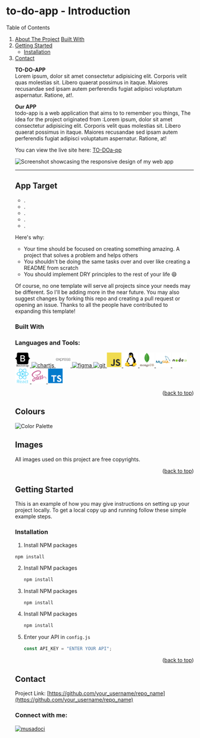 # to-do-app - Introduction


<!-- TABLE OF CONTENTS -->

  <summary>Table of Contents</summary>
  <ol>
    <li>
      <a href="#TO-DO-APP">About The Project</a>
      <a href="#built-with">Built With</a>
    </li>
    <li>
      <a href="#Images">Getting Started</a>
      <ul>
        <li><a href="#installation">Installation</a></li>
      </ul>
    </li>
    <li><a href="#contact">Contact</a></li>
  </ol</details>

**TO-DO-APP**  
Lorem ipsum, dolor sit amet consectetur adipisicing elit. Corporis velit quas molestias sit. Libero quaerat possimus in itaque. Maiores recusandae sed ipsam autem perferendis fugiat adipisci voluptatum aspernatur. Ratione, at!.

**Our APP**  
todo-app is a web application that aims to to remember you things, The idea for the project originated from :Lorem ipsum, dolor sit amet consectetur adipisicing elit. Corporis velit quas molestias sit. Libero quaerat possimus in itaque. Maiores recusandae sed ipsam autem perferendis fugiat adipisci voluptatum aspernatur. Ratione, at!

You can view the live site here: [TO-DOa-pp](https://www.google.com)

![Screenshot showcasing the responsive design of my web app](image/path)

---

## App Target

- .
- .
- .
- .
- .

Here's why:

- Your time should be focused on creating something amazing. A project that solves a problem and helps others
- You shouldn't be doing the same tasks over and over like creating a README from scratch
- You should implement DRY principles to the rest of your life :smile:

Of course, no one template will serve all projects since your needs may be different. So I'll be adding more in the near future. You may also suggest changes by forking this repo and creating a pull request or opening an issue. Thanks to all the people have contributed to expanding this template!


### Built With
<h3 align="left">Languages and Tools:</h3>
<p align="left"> <a href="https://getbootstrap.com" target="_blank" rel="noreferrer"> <img src="https://raw.githubusercontent.com/devicons/devicon/master/icons/bootstrap/bootstrap-plain-wordmark.svg" alt="bootstrap" width="40" height="40"/> </a> <a href="https://www.chartjs.org" target="_blank" rel="noreferrer"> <img src="https://www.chartjs.org/media/logo-title.svg" alt="chartjs" width="40" height="40"/> </a> <a href="https://expressjs.com" target="_blank" rel="noreferrer"> <img src="https://raw.githubusercontent.com/devicons/devicon/master/icons/express/express-original-wordmark.svg" alt="express" width="40" height="40"/> </a> <a href="https://www.figma.com/" target="_blank" rel="noreferrer"> <img src="https://www.vectorlogo.zone/logos/figma/figma-icon.svg" alt="figma" width="40" height="40"/> </a> <a href="https://git-scm.com/" target="_blank" rel="noreferrer"> <img src="https://www.vectorlogo.zone/logos/git-scm/git-scm-icon.svg" alt="git" width="40" height="40"/> </a> <a href="https://developer.mozilla.org/en-US/docs/Web/JavaScript" target="_blank" rel="noreferrer"> <img src="https://raw.githubusercontent.com/devicons/devicon/master/icons/javascript/javascript-original.svg" alt="javascript" width="40" height="40"/> </a> <a href="https://www.linux.org/" target="_blank" rel="noreferrer"> <img src="https://raw.githubusercontent.com/devicons/devicon/master/icons/linux/linux-original.svg" alt="linux" width="40" height="40"/> </a> <a href="https://www.mongodb.com/" target="_blank" rel="noreferrer"> <img src="https://raw.githubusercontent.com/devicons/devicon/master/icons/mongodb/mongodb-original-wordmark.svg" alt="mongodb" width="40" height="40"/> </a> <a href="https://www.mysql.com/" target="_blank" rel="noreferrer"> <img src="https://raw.githubusercontent.com/devicons/devicon/master/icons/mysql/mysql-original-wordmark.svg" alt="mysql" width="40" height="40"/> </a> <a href="https://nodejs.org" target="_blank" rel="noreferrer"> <img src="https://raw.githubusercontent.com/devicons/devicon/master/icons/nodejs/nodejs-original-wordmark.svg" alt="nodejs" width="40" height="40"/> </a> <a href="https://reactjs.org/" target="_blank" rel="noreferrer"> <img src="https://raw.githubusercontent.com/devicons/devicon/master/icons/react/react-original-wordmark.svg" alt="react" width="40" height="40"/> </a> <a href="https://sass-lang.com" target="_blank" rel="noreferrer"> <img src="https://raw.githubusercontent.com/devicons/devicon/master/icons/sass/sass-original.svg" alt="sass" width="40" height="40"/> </a> <a href="https://www.typescriptlang.org/" target="_blank" rel="noreferrer"> <img src="https://raw.githubusercontent.com/devicons/devicon/master/icons/typescript/typescript-original.svg" alt="typescript" width="40" height="40"/> </a> </p>


<p align="right">(<a href="#readme-top">back to top</a>)</p>


## Colours

![Color Palette](media/readme-images/general-images/color-palette.webp)


## Images

All images used on this project are free copyrights.


<p align="right">(<a href="#readme-top">back to top</a>)</p>

<!-- GETTING STARTED -->

## Getting Started

This is an example of how you may give instructions on setting up your project locally.
To get a local copy up and running follow these simple example steps.

### Installation

1.  Install NPM packages
   ```
   npm install
   ```
2. Install NPM packages
   ```sh
   npm install
3. Install NPM packages
   ```sh
   npm install
   ```
4. Install NPM packages
   ```sh
   npm install
   ```
5. Enter your API in `config.js`
   ```js
   const API_KEY = "ENTER YOUR API";
   ```

<p align="right">(<a href="#readme-top">back to top</a>)</p>


<!-- CONTACT -->

## Contact


Project Link: [https://github.com/your_username/repo_name](https://github.com/your_username/repo_name)

<h3 align="left">Connect with me:</h3>
<p align="left">
<a href="https://linkedin.com/in/musadoci" target="blank"><img align="center" src="https://raw.githubusercontent.com/rahuldkjain/github-profile-readme-generator/master/src/images/icons/Social/linked-in-alt.svg" alt="musadoci" height="30" width="40" /></a>
</p>
